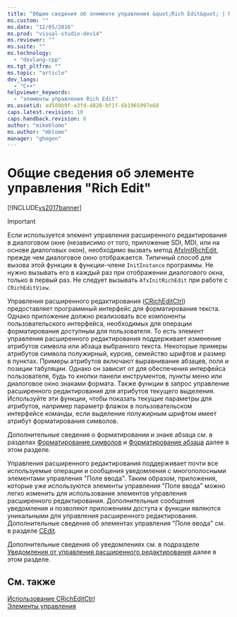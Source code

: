 ```yaml
---
title: "Общие сведения об элементе управления &quot;Rich Edit&quot; | Microsoft Docs"
ms.custom: ""
ms.date: "12/05/2016"
ms.prod: "visual-studio-dev14"
ms.reviewer: ""
ms.suite: ""
ms.technology: 
  - "devlang-cpp"
ms.tgt_pltfrm: ""
ms.topic: "article"
dev_langs: 
  - "C++"
helpviewer_keywords: 
  - "элементы управления Rich Edit"
ms.assetid: ad589b9f-a3fd-4820-bf1f-6b1965997e68
caps.latest.revision: 10
caps.handback.revision: 6
author: "mikeblome"
ms.author: "mblome"
manager: "ghogen"
---
```

# Общие сведения об элементе управления &quot;Rich Edit&quot;
[!INCLUDE[vs2017banner](../assembler/inline/includes/vs2017banner.md)]

> [!IMPORTANT]
>  Если используется элемент управления расширенного редактирования в диалоговом окне \(независимо от того, приложение SDI, MDI, или на основе диалоговых окон\), необходимо вызвать метод [AfxInitRichEdit](../Topic/AfxInitRichEdit.md), прежде чем диалоговое окно отображается.  Типичный способ для вызова этой функции в функции\-члене `InitInstance` программы.  Не нужно вызывать его в каждый раз при отображении диалогового окна, только в первый раз.  Не следует вызывать `AfxInitRichEdit` при работе с `CRichEditView`.  
  
 Управления расширенного редактирования \([CRichEditCtrl](../Topic/CRichEditCtrl%20Class.md)\) предоставляет программный интерфейс для форматирования текста.  Однако приложение должно реализовать все компоненты пользовательского интерфейса, необходимых для операции форматирования доступным для пользователя.  То есть элемент управления расширенного редактирования поддерживает изменение атрибутов символа или абзаца выбранного текста.  Некоторые примеры атрибутов символа полужирный, курсив, семейство шрифтов и размер в пунктах.  Примеры атрибутов включают выравнивание абзацев, поля и позиции табуляции.  Однако он зависит от для обеспечения интерфейса пользователя, будь то кнопки панели инструментов, пункты меню или диалоговое окно знаками формата.  Также функции в запрос управление расширенного редактирования для атрибутов текущего выделения.  Используйте эти функции, чтобы показать текущие параметры для атрибутов, например параметр флажок в пользовательском интерфейсе команды, если выделение полужирным шрифтом имеет атрибут форматирования символов.  
  
 Дополнительные сведения о форматировании и знаке абзаца см. в разделах [Форматирование символов](../mfc/character-formatting-in-rich-edit-controls.md) и [Форматирование абзаца](../Topic/Paragraph%20Formatting%20in%20Rich%20Edit%20Controls.md) далее в этом разделе.  
  
 Управления расширенного редактирования поддерживает почти все используемые операции и сообщения уведомления с многополосными элементами управления "Поле ввода".  Таким образом, приложения, которые уже используются элементы управления "Поле ввода" можно легко изменить для использования элементов управления расширенного редактирования.  Дополнительные сообщения уведомления и позволяют приложениям доступа к функции являются уникальными для управления расширенного редактирования.  Дополнительные сведения об элементах управления "Поле ввода" см. в разделе [CEdit](../Topic/CEdit%20Class.md).  
  
 Дополнительные сведения об уведомлениях см. в подразделе [Уведомления от управления расширенного редактирования](../mfc/notifications-from-a-rich-edit-control.md) далее в этом разделе.  
  
## См. также  
 [Использование CRichEditCtrl](../mfc/using-cricheditctrl.md)   
 [Элементы управления](../mfc/controls-mfc.md)